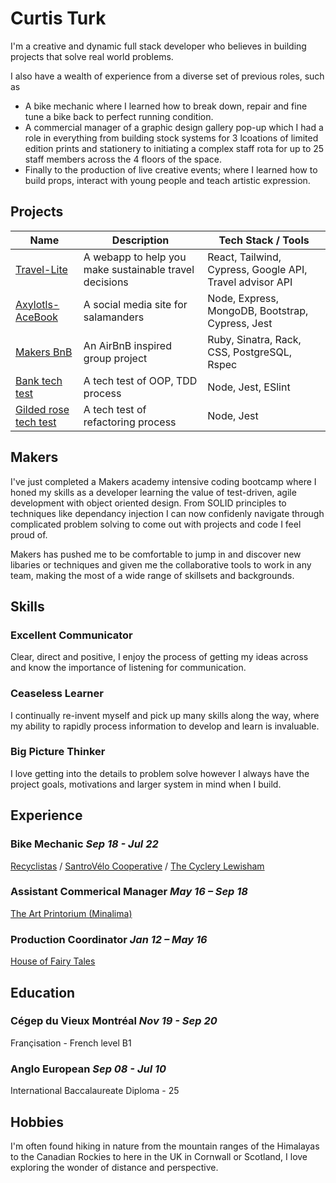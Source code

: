 # Curtis Turk

I'm a creative and dynamic full stack developer who believes in building projects that solve real world problems.

I also have a wealth of experience from a diverse set of previous roles, such as 
- A bike mechanic where I learned how to break down, repair and fine tune a bike back to perfect running condition. 
- A commercial manager of a graphic design gallery pop-up which I had a role in everything from building stock systems for 3 lcoations of limited edition prints and stationery to initiating a complex staff rota for up to 25 staff members across the 4 floors of the space. 
- Finally to the production of live creative events; where I learned how to build props, interact with young people and teach artistic expression. 

## Projects

| Name | Description | Tech Stack / Tools |
| ------------------------------- | ---------------------------- | ------------------------------ |
| [Travel-Lite](https://github.com/Curtis-Turk/Travel-lite) | A webapp to help you make sustainable travel decisions| React, Tailwind, Cypress, Google API, Travel advisor API |
| [Axylotls-AceBook](https://github.com/Curtis-Turk/the-axylotls-acebook)| A social media site for salamanders | Node, Express, MongoDB, Bootstrap, Cypress, Jest |
| [Makers BnB](https://github.com/Curtis-Turk/makersbnb-ruby-seed) | An AirBnB inspired group project | Ruby, Sinatra, Rack, CSS, PostgreSQL, Rspec |
| [Bank tech test](https://github.com/Curtis-Turk/tech_tests/tree/main/bank) | A tech test of OOP, TDD process | Node, Jest, ESlint |
| [Gilded rose tech test](https://github.com/Curtis-Turk/tech_tests/tree/main/gilded-rose) | A tech test of refactoring process | Node, Jest |

## Makers

I've just completed a Makers academy intensive coding bootcamp where I honed my skills as a developer learning the value of test-driven, agile development with object oriented design. From SOLID principles to techniques like dependancy injection I can now confidenly navigate through complicated problem solving to come out with projects and code I feel proud of.

Makers has pushed me to be comfortable to jump in and discover new libaries or techniques and given me the collaborative tools to work in any team, making the most of a wide range of skillsets and backgrounds.

## Skills 

### Excellent Communicator

Clear, direct and positive, I enjoy the process of getting my ideas across and know the importance of listening for communication.

### Ceaseless Learner

I continually re-invent myself and pick up many skills along the way, where my ability to rapidly process information to develop and learn is invaluable.

### Big Picture Thinker

I love getting into the details to problem solve however I always have the project goals, motivations and larger system in mind when I build.

## Experience

### Bike Mechanic *Sep 18 - Jul 22*
[Recyclistas](https://recyclistas.ca/) / [SantroVélo Cooperative](https://santropolroulant.org/en/what-is-the-roulant/collectives/santrovelo/) / [The Cyclery Lewisham](https://www.thecyclerylewisham.com/)

### Assistant Commerical Manager *May 16 – Sep 18*
[The Art Printorium (Minalima)](https://minalima.com/)

### Production Coordinator *Jan 12 – May 16*
[House of Fairy Tales](http://houseoffairytales.org/)

## Education

### Cégep du Vieux Montréal  *Nov 19 - Sep 20*
Françisation - French level B1 

### Anglo European *Sep 08 - Jul 10*
International Baccalaureate Diploma - 25

## Hobbies

I'm often found hiking in nature from the mountain ranges of the Himalayas to the Canadian Rockies to here in the UK in Cornwall or Scotland, I love exploring the wonder of distance and perspective.





